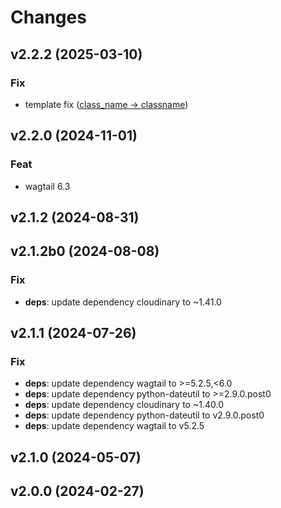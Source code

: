 # Changes

## v2.2.2 (2025-03-10)

### Fix

- template fix ([class_name -> classname](https://docs.wagtail.org/en/stable/releases/4.2.html#adoption-of-classname-convention-for-some-template-tags-includes))

## v2.2.0 (2024-11-01)

### Feat

- wagtail 6.3

## v2.1.2 (2024-08-31)

## v2.1.2b0 (2024-08-08)

### Fix

- **deps**: update dependency cloudinary to ~1.41.0

## v2.1.1 (2024-07-26)

### Fix

- **deps**: update dependency wagtail to >=5.2.5,<6.0
- **deps**: update dependency python-dateutil to >=2.9.0.post0
- **deps**: update dependency cloudinary to ~1.40.0
- **deps**: update dependency python-dateutil to v2.9.0.post0
- **deps**: update dependency wagtail to v5.2.5

## v2.1.0 (2024-05-07)

## v2.0.0 (2024-02-27)
